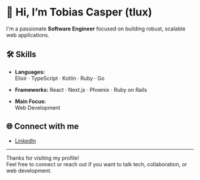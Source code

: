 # 👋 Hi, I’m Tobias Casper (tlux)

I'm a passionate **Software Engineer** focused on building robust, scalable web applications.

## 🛠️ Skills

- **Languages:**  
  Elixir · TypeScript · Kotlin · Ruby · Go

- **Frameworks:**
  React · Next.js · Phoenix · Ruby on Rails

- **Main Focus:**  
  Web Development

## 🌐 Connect with me

- [LinkedIn](https://www.linkedin.com/in/tobias-casper-91372755/)

---

Thanks for visiting my profile!  
Feel free to connect or reach out if you want to talk tech, collaboration, or web development.
